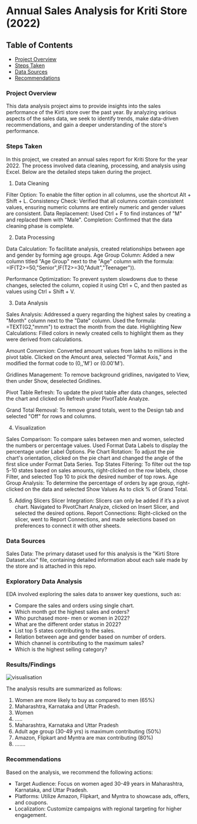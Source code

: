 # Annual Sales Analysis for Kriti Store (2022)

## Table of Contents

- [Project Overview](#project-overview)
- [Steps Taken](#steps-taken)
- [Data Sources](#data-sources)
- [Recommendations](#recommendations)

### Project Overview

This data analysis project aims to provide insights into the sales performance of the Kirti store over the past year. By analyzing various aspects of the sales data, we seek to identify trends, make data-driven recommendations, and gain a deeper understanding of the store's performance.

### Steps Taken

In this project, we created an annual sales report for Kriti Store for the year 2022. The process involved data cleaning, processing, and analysis using Excel. Below are the detailed steps taken during the project.

1. Data Cleaning

Filter Option: To enable the filter option in all columns, use the shortcut Alt + Shift + L.
Consistency Check: Verified that all columns contain consistent values, ensuring numeric columns are entirely numeric and gender values are consistent.
Data Replacement: Used Ctrl + F to find instances of "M" and replaced them with "Male".
Completion: Confirmed that the data cleaning phase is complete.

2. Data Processing

Data Calculation: To facilitate analysis, created relationships between age and gender by forming age groups.
Age Group Column: Added a new column titled "Age Group" next to the "Age" column with the formula:
=IF(T2>=50,"Senior",IF(T2>=30,"Adult","Teenager")).

Performance Optimization: To prevent system slowdowns due to these changes, selected the column, copied it using Ctrl + C, and then pasted as values using Ctrl + Shift + V.

3. Data Analysis

Sales Analysis: Addressed a query regarding the highest sales by creating a "Month" column next to the "Date" column. Used the formula:
=TEXT(G2,"mmm") to extract the month from the date.
Highlighting New Calculations: Filled colors in newly created cells to highlight them as they were derived from calculations.

Amount Conversion: Converted amount values from lakhs to millions in the pivot table. Clicked on the Amount area, selected "Format Axis," and modified the format code to (0,,'M') or (0.00'M').

Gridlines Management: To remove background gridlines, navigated to View, then under Show, deselected Gridlines.

Pivot Table Refresh: To update the pivot table after data changes, selected the chart and clicked on Refresh under PivotTable Analyze.

Grand Total Removal: To remove grand totals, went to the Design tab and selected "Off" for rows and columns.

4. Visualization

Sales Comparison: To compare sales between men and women, selected the numbers or percentage values. Used Format Data Labels to display the percentage under Label Options.
Pie Chart Rotation: To adjust the pie chart's orientation, clicked on the pie chart and changed the angle of the first slice under Format Data Series.
Top States Filtering: To filter out the top 5-10 states based on sales amounts, right-clicked on the row labels, chose Filter, and selected Top 10 to pick the desired number of top rows.
Age Group Analysis: To determine the percentage of orders by age group, right-clicked on the data and selected Show Values As to click % of Grand Total.

5. Adding Slicers
Slicer Integration: Slicers can only be added if it’s a pivot chart. Navigated to PivotChart Analyze, clicked on Insert Slicer, and selected the desired options.
Report Connections: Right-clicked on the slicer, went to Report Connections, and made selections based on preferences to connect it with other sheets.


### Data Sources

Sales Data: The primary dataset used for this analysis is the "Kirti Store Dataset.xlsx" file, containing detailed information about each sale made by the store and is attached in this repo.

### Exploratory Data Analysis

EDA involved exploring the sales data to answer key questions, such as:

- Compare the sales and orders using single chart.
- Which month got the highest sales and orders?
- Who purchased more- men or women in 2022?
- What are the different order status in 2022?
- List top 5 states contributing to the sales.
- Relation between age and gender based on number of orders.
- Which channel is contributing to the maximum sales?
- Which is the highest selling category?

### Results/Findings

![visualisation](https://github.com/user-attachments/assets/bf583a93-4dbf-4b42-a9f7-08f0f7712099)


The analysis results are summarized as follows:
1. Women are more likely to buy as compared to men (65%)
2. Maharashtra, Karnataka and Uttar Pradesh.
3. Women
4. .....
5. Maharashtra, Karnataka and Uttar Pradesh
6. Adult age group (30-49 yrs) is maximum contributing (50%)
7. Amazon, Flipkart and Myntra are max contributing (80%)
8. .......


### Recommendations

Based on the analysis, we recommend the following actions:
- Target Audience: Focus on women aged 30-49 years in Maharashtra, Karnataka, and Uttar Pradesh.
- Platforms: Utilize Amazon, Flipkart, and Myntra to showcase ads, offers, and coupons.
- Localization: Customize campaigns with regional targeting for higher engagement.
